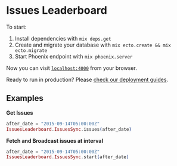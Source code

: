 # Issues Leaderboard

To start:

  1. Install dependencies with `mix deps.get`
  2. Create and migrate your database with `mix ecto.create && mix ecto.migrate`
  3. Start Phoenix endpoint with `mix phoenix.server`

Now you can visit [`localhost:4000`](http://localhost:4000) from your browser.

Ready to run in production? Please [check our deployment guides](http://www.phoenixframework.org/docs/deployment).

## Examples

**Get Issues**
```elixir
after_date = "2015-09-14T05:00:00Z"
IssuesLeaderboard.IssuesSync.issues(after_date)
```

**Fetch and Broadcast issues at interval**
```elixir
after_date = "2015-09-14T05:00:00Z"
IssuesLeaderboard.IssuesSync.start(after_date)
```
